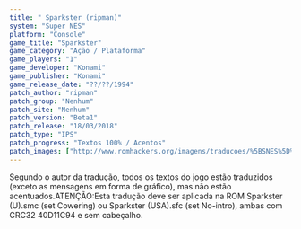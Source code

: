 ```yaml
---
title: " Sparkster (ripman)"
system: "Super NES"
platform: "Console"
game_title: "Sparkster"
game_category: "Ação / Plataforma"
game_players: "1"
game_developer: "Konami"
game_publisher: "Konami"
game_release_date: "??/??/1994"
patch_author: "ripman"
patch_group: "Nenhum"
patch_site: "Nenhum"
patch_version: "Beta1"
patch_release: "18/03/2018"
patch_type: "IPS"
patch_progress: "Textos 100% / Acentos"
patch_images: ["http://www.romhackers.org/imagens/traducoes/%5BSNES%5D%20Sparkster%20-%20ripman%20-%201.png","http://www.romhackers.org/imagens/traducoes/%5BSNES%5D%20Sparkster%20-%20ripman%20-%202.png","http://www.romhackers.org/imagens/traducoes/%5BSNES%5D%20Sparkster%20-%20ripman%20-%203.png"]
---
```

Segundo o autor da tradução, todos os textos do jogo estão traduzidos (exceto as mensagens em forma de gráfico), mas não estão acentuados.ATENÇÃO:Esta tradução deve ser aplicada na ROM Sparkster (U).smc (set Cowering) ou Sparkster (USA).sfc (set No-intro), ambas com CRC32 40D11C94 e sem cabeçalho.
